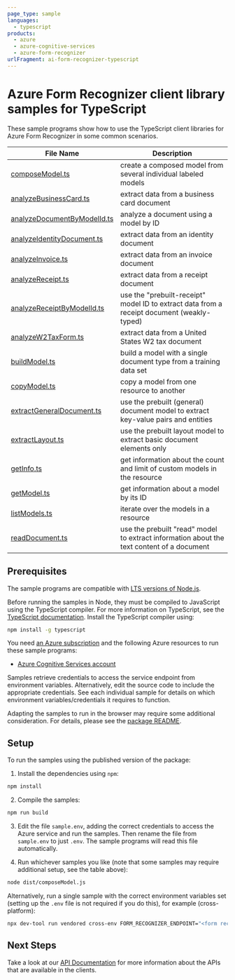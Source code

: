 ```yaml
---
page_type: sample
languages:
  - typescript
products:
  - azure
  - azure-cognitive-services
  - azure-form-recognizer
urlFragment: ai-form-recognizer-typescript
---
```


# Azure Form Recognizer client library samples for TypeScript

These sample programs show how to use the TypeScript client libraries for Azure Form Recognizer in some common scenarios.

| **File Name**                                           | **Description**                                                                            |
| ------------------------------------------------------- | ------------------------------------------------------------------------------------------ |
| [composeModel.ts][composemodel]                         | create a composed model from several individual labeled models                             |
| [analyzeBusinessCard.ts][analyzebusinesscard]           | extract data from a business card document                                                 |
| [analyzeDocumentByModelId.ts][analyzedocumentbymodelid] | analyze a document using a model by ID                                                     |
| [analyzeIdentityDocument.ts][analyzeidentitydocument]   | extract data from an identity document                                                     |
| [analyzeInvoice.ts][analyzeinvoice]                     | extract data from an invoice document                                                      |
| [analyzeReceipt.ts][analyzereceipt]                     | extract data from a receipt document                                                       |
| [analyzeReceiptByModelId.ts][analyzereceiptbymodelid]   | use the "prebuilt-receipt" model ID to extract data from a receipt document (weakly-typed) |
| [analyzeW2TaxForm.ts][analyzew2taxform]                 | extract data from a United States W2 tax document                                          |
| [buildModel.ts][buildmodel]                             | build a model with a single document type from a training data set                         |
| [copyModel.ts][copymodel]                               | copy a model from one resource to another                                                  |
| [extractGeneralDocument.ts][extractgeneraldocument]     | use the prebuilt (general) document model to extract key-value pairs and entities          |
| [extractLayout.ts][extractlayout]                       | use the prebuilt layout model to extract basic document elements only                      |
| [getInfo.ts][getinfo]                                   | get information about the count and limit of custom models in the resource                 |
| [getModel.ts][getmodel]                                 | get information about a model by its ID                                                    |
| [listModels.ts][listmodels]                             | iterate over the models in a resource                                                      |
| [readDocument.ts][readdocument]                         | use the prebuilt "read" model to extract information about the text content of a document  |

## Prerequisites

The sample programs are compatible with [LTS versions of Node.js](https://github.com/nodejs/release#release-schedule).

Before running the samples in Node, they must be compiled to JavaScript using the TypeScript compiler. For more information on TypeScript, see the [TypeScript documentation][typescript]. Install the TypeScript compiler using:

```bash
npm install -g typescript
```

You need [an Azure subscription][freesub] and the following Azure resources to run these sample programs:

- [Azure Cognitive Services account][createinstance_azurecognitiveservicesaccount]

Samples retrieve credentials to access the service endpoint from environment variables. Alternatively, edit the source code to include the appropriate credentials. See each individual sample for details on which environment variables/credentials it requires to function.

Adapting the samples to run in the browser may require some additional consideration. For details, please see the [package README][package].

## Setup

To run the samples using the published version of the package:

1. Install the dependencies using `npm`:

```bash
npm install
```

2. Compile the samples:

```bash
npm run build
```

3. Edit the file `sample.env`, adding the correct credentials to access the Azure service and run the samples. Then rename the file from `sample.env` to just `.env`. The sample programs will read this file automatically.

4. Run whichever samples you like (note that some samples may require additional setup, see the table above):

```bash
node dist/composeModel.js
```

Alternatively, run a single sample with the correct environment variables set (setting up the `.env` file is not required if you do this), for example (cross-platform):

```bash
npx dev-tool run vendored cross-env FORM_RECOGNIZER_ENDPOINT="<form recognizer endpoint>" FORM_RECOGNIZER_API_KEY="<form recognizer api key>" PURCHASE_ORDER_SUPPLIES_SAS_URL="<purchase order supplies sas url>" PURCHASE_ORDER_EQUIPMENT_SAS_URL="<purchase order equipment sas url>" PURCHASE_ORDER_FURNITURE_SAS_URL="<purchase order furniture sas url>" PURCHASE_ORDER_CLEANING_SUPPLIES_SAS_URL="<purchase order cleaning supplies sas url>" node dist/composeModel.js
```

## Next Steps

Take a look at our [API Documentation][apiref] for more information about the APIs that are available in the clients.

[composemodel]: https://github.com/Azure/azure-sdk-for-js/blob/main/sdk/formrecognizer/ai-form-recognizer/samples/v4/typescript/src/composeModel.ts
[analyzebusinesscard]: https://github.com/Azure/azure-sdk-for-js/blob/main/sdk/formrecognizer/ai-form-recognizer/samples/v4/typescript/src/analyzeBusinessCard.ts
[analyzedocumentbymodelid]: https://github.com/Azure/azure-sdk-for-js/blob/main/sdk/formrecognizer/ai-form-recognizer/samples/v4/typescript/src/analyzeDocumentByModelId.ts
[analyzeidentitydocument]: https://github.com/Azure/azure-sdk-for-js/blob/main/sdk/formrecognizer/ai-form-recognizer/samples/v4/typescript/src/analyzeIdentityDocument.ts
[analyzeinvoice]: https://github.com/Azure/azure-sdk-for-js/blob/main/sdk/formrecognizer/ai-form-recognizer/samples/v4/typescript/src/analyzeInvoice.ts
[analyzereceipt]: https://github.com/Azure/azure-sdk-for-js/blob/main/sdk/formrecognizer/ai-form-recognizer/samples/v4/typescript/src/analyzeReceipt.ts
[analyzereceiptbymodelid]: https://github.com/Azure/azure-sdk-for-js/blob/main/sdk/formrecognizer/ai-form-recognizer/samples/v4/typescript/src/analyzeReceiptByModelId.ts
[analyzew2taxform]: https://github.com/Azure/azure-sdk-for-js/blob/main/sdk/formrecognizer/ai-form-recognizer/samples/v4/typescript/src/analyzeW2TaxForm.ts
[buildmodel]: https://github.com/Azure/azure-sdk-for-js/blob/main/sdk/formrecognizer/ai-form-recognizer/samples/v4/typescript/src/buildModel.ts
[copymodel]: https://github.com/Azure/azure-sdk-for-js/blob/main/sdk/formrecognizer/ai-form-recognizer/samples/v4/typescript/src/copyModel.ts
[extractgeneraldocument]: https://github.com/Azure/azure-sdk-for-js/blob/main/sdk/formrecognizer/ai-form-recognizer/samples/v4/typescript/src/extractGeneralDocument.ts
[extractlayout]: https://github.com/Azure/azure-sdk-for-js/blob/main/sdk/formrecognizer/ai-form-recognizer/samples/v4/typescript/src/extractLayout.ts
[getinfo]: https://github.com/Azure/azure-sdk-for-js/blob/main/sdk/formrecognizer/ai-form-recognizer/samples/v4/typescript/src/getInfo.ts
[getmodel]: https://github.com/Azure/azure-sdk-for-js/blob/main/sdk/formrecognizer/ai-form-recognizer/samples/v4/typescript/src/getModel.ts
[listmodels]: https://github.com/Azure/azure-sdk-for-js/blob/main/sdk/formrecognizer/ai-form-recognizer/samples/v4/typescript/src/listModels.ts
[readdocument]: https://github.com/Azure/azure-sdk-for-js/blob/main/sdk/formrecognizer/ai-form-recognizer/samples/v4/typescript/src/readDocument.ts
[apiref]: https://docs.microsoft.com/javascript/api/@azure/ai-form-recognizer
[freesub]: https://azure.microsoft.com/free/
[createinstance_azurecognitiveservicesaccount]: https://docs.microsoft.com/azure/cognitive-services/cognitive-services-apis-create-account
[package]: https://github.com/Azure/azure-sdk-for-js/tree/main/sdk/formrecognizer/ai-form-recognizer/README.md
[typescript]: https://www.typescriptlang.org/docs/home.html
